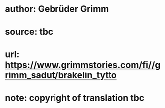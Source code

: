 # author: Gebrüder Grimm
# source: tbc
# url: https://www.grimmstories.com/fi//grimm_sadut/brakelin_tytto
# note: copyright of translation tbc


